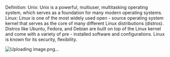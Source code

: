 Definition:
Unix:
Unix is a powerful, multiuser, multitasking operating system, which serves as a foundation for many modern operating systems.
Linux:
Linux is one of the most widely used open - source operating system kernel that serves as the core of many different Linux distributions (distros). 
Distros like Ubuntu, Fedora, and Debian are built on top of the Linux kernel and come with a variety of pre - installed software and configurations.
Linux is known for its security, flexibility.

![Uploading image.png…]()
